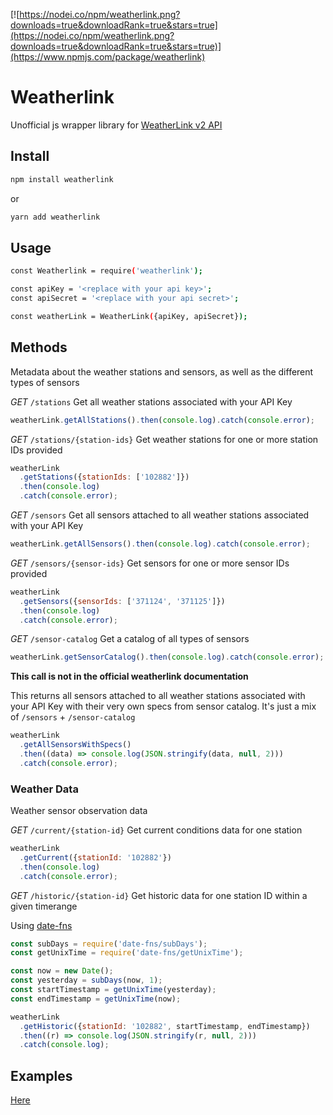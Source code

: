 [![https://nodei.co/npm/weatherlink.png?downloads=true&downloadRank=true&stars=true](https://nodei.co/npm/weatherlink.png?downloads=true&downloadRank=true&stars=true)](https://www.npmjs.com/package/weatherlink)

# Weatherlink

Unofficial js wrapper library for [WeatherLink v2 API](https://weatherlink.github.io/v2-api/api-reference)

## Install

```bash
npm install weatherlink
```

or

```bash
yarn add weatherlink
```

## Usage

```bash
const Weatherlink = require('weatherlink');

const apiKey = '<replace with your api key>';
const apiSecret = '<replace with your api secret>';

const weatherLink = WeatherLink({apiKey, apiSecret});
```

## Methods

Metadata about the weather stations and sensors, as well as the different types of sensors

_GET_ ​`/stations` Get all weather stations associated with your API Key

```js
weatherLink.getAllStations().then(console.log).catch(console.error);
```

_GET_ `/stations​/{station-ids}` Get weather stations for one or more station IDs provided

```js
weatherLink
  .getStations({stationIds: ['102882']})
  .then(console.log)
  .catch(console.error);
```

_GET_ `/sensors` Get all sensors attached to all weather stations associated with your API Key

```js
weatherLink.getAllSensors().then(console.log).catch(console.error);
```

_GET_ `/sensors​/{sensor-ids}` Get sensors for one or more sensor IDs provided

```js
weatherLink
  .getSensors({sensorIds: ['371124', '371125']})
  .then(console.log)
  .catch(console.error);
```

_GET_ `/sensor-catalog` Get a catalog of all types of sensors

```js
weatherLink.getSensorCatalog().then(console.log).catch(console.error);
```

**This call is not in the official weatherlink documentation**

This returns all sensors attached to all weather stations associated with your API Key with their very own specs from sensor catalog. It's just a mix of `/sensors` + `/sensor-catalog`

```js
weatherLink
  .getAllSensorsWithSpecs()
  .then((data) => console.log(JSON.stringify(data, null, 2)))
  .catch(console.error);
```

### Weather Data

Weather sensor observation data

_GET_ `/current​/{station-id}` Get current conditions data for one station

```js
weatherLink
  .getCurrent({stationId: '102882'})
  .then(console.log)
  .catch(console.error);
```

_GET_ `/historic​/{station-id}` Get historic data for one station ID within a given timerange

Using [date-fns](https://date-fns.org/)

```js
const subDays = require('date-fns/subDays');
const getUnixTime = require('date-fns/getUnixTime');

const now = new Date();
const yesterday = subDays(now, 1);
const startTimestamp = getUnixTime(yesterday);
const endTimestamp = getUnixTime(now);

weatherLink
  .getHistoric({stationId: '102882', startTimestamp, endTimestamp})
  .then((r) => console.log(JSON.stringify(r, null, 2)))
  .catch(console.log);
```

## Examples

[Here](/examples.js)
